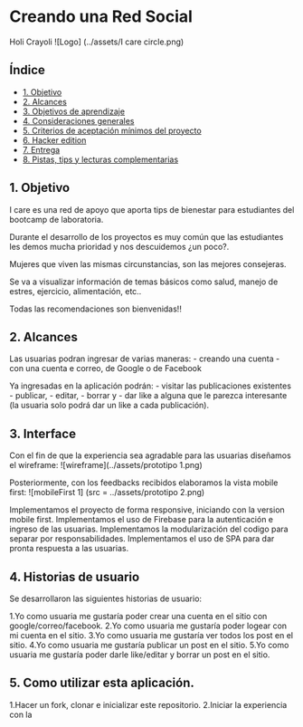 # Creando una Red Social
Holi Crayoli
![Logo] (../assets/I care circle.png)

## Índice

* [1. Objetivo](#1-objetivo)
* [2. Alcances](#2-alcances)
* [3. Objetivos de aprendizaje](#3-objetivos-de-aprendizaje)
* [4. Consideraciones generales](#4-consideraciones-generales)
* [5. Criterios de aceptación mínimos del proyecto](#5-criterios-de-aceptación-mínimos-del-proyecto)
* [6. Hacker edition](#6-hacker-edition)
* [7. Entrega](#7-entrega)
* [8. Pistas, tips y lecturas complementarias](#8-pistas-tips-y-lecturas-complementarias)

## 1. Objetivo

I care es una red de apoyo que aporta tips de bienestar para estudiantes del bootcamp de laboratoria.

Durante el desarrollo de los proyectos es muy común que las estudiantes les demos mucha prioridad y nos descuidemos ¿un poco?.

Mujeres que viven las mismas circunstancias, son las mejores consejeras.

Se va a visualizar información de temas básicos como salud, manejo de estres, ejercicio, alimentación, etc..

Todas las recomendaciones son bienvenidas!!


## 2. Alcances

Las usuarias podran ingresar de varias maneras:
    - creando una cuenta
    - con una cuenta e correo, de Google o de Facebook

Ya ingresadas en la aplicación podrán:
    - visitar las publicaciones existentes 
    - publicar, 
    - editar, 
    - borrar y 
    - dar like a alguna que le parezca interesante (la usuaria solo podrá dar un like a cada publicación).

## 3. Interface

Con el fin de que la experiencia sea agradable para las usuarias diseñamos el wireframe:
![wireframe](../assets/prototipo 1.png)

Posteriormente, con los feedbacks recibidos elaboramos la vista mobile first:
![mobileFirst 1] (src = ../assets/prototipo 2.png)

Implementamos el proyecto de forma responsive, iniciando con la version mobile first.
Implementamos el uso de Firebase para la autenticación e ingreso de las usuarias.
Implementamos la modularización del codigo para separar por responsabilidades.
Implementamos el uso de SPA para dar pronta respuesta a las usuarias.

## 4. Historias de usuario

Se desarrollaron las siguientes historias de usuario:

1.Yo como usuaria me gustaría poder crear una cuenta en el sitio con google/correo/facebook.
2.Yo como usuaria me gustaría poder logear con mi cuenta en el sitio.
3.Yo como usuaria me gustaría ver todos los post en el sitio.
4.Yo como usuaria me gustaría publicar un post en el sitio.
5.Yo como usuaria me gustaría poder darle like/editar y borrar un post en el sitio.



## 5. Como utilizar esta aplicación.

1.Hacer un fork, clonar e inicializar este repositorio.
2.Iniciar la experiencia con la 


